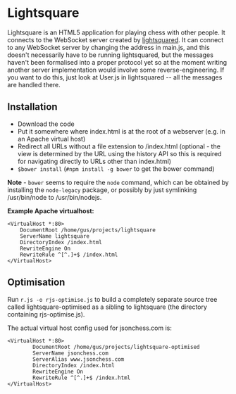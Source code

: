 Lightsquare
===========

Lightsquare is an HTML5 application for playing chess with other people.
It connects to the WebSocket server created by [lightsquared](http://github.com/jsonchess/lightsquared).
It can connect to any WebSocket server by changing the address in main.js,
and this doesn't necessarily have to be running lightsquared, but the messages
haven't been formalised into a proper protocol yet so at the moment writing
another server implementation would involve some reverse-engineering.  If you want
to do this, just look at User.js in lightsquared -- all the messages are handled
there.

Installation
------------

- Download the code
- Put it somewhere where index.html is at the root of a webserver (e.g. in
    an Apache virtual host)
- Redirect all URLs without a file extension to /index.html (optional -
    the view is determined by the URL using the history API so this is required
    for navigating directly to URLs other than index.html)
- `$bower install` (`#npm install -g bower` to get the bower command)

**Note** - `bower` seems to require the `node` command, which can be obtained by
installing the `node-legacy` package, or possibly by just symlinking /usr/bin/node
to /usr/bin/nodejs.

**Example Apache virtualhost:**

```
<VirtualHost *:80>
	DocumentRoot /home/gus/projects/lightsquare
	ServerName lightsquare
	DirectoryIndex /index.html
	RewriteEngine On
	RewriteRule ^[^.]+$ /index.html
</VirtualHost>
```

Optimisation
------------

Run `r.js -o rjs-optimise.js` to build a completely separate source tree called
lightsquare-optimised as a sibling to lightsquare (the directory containing rjs-optimise.js).

The actual virtual host config used for jsonchess.com is:

```
<VirtualHost *:80>
        DocumentRoot /home/gus/projects/lightsquare-optimised
        ServerName jsonchess.com
        ServerAlias www.jsonchess.com
        DirectoryIndex /index.html
        RewriteEngine On
        RewriteRule ^[^.]+$ /index.html
</VirtualHost>
```